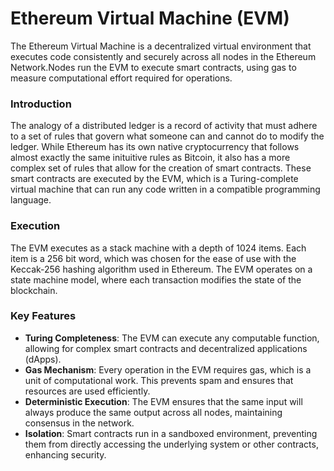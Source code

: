 # Ethereum Virtual Machine (EVM)

The Ethereum Virtual Machine is a decentralized virtual environment that executes code consistently and securely across all nodes in the Ethereum Network.Nodes run the EVM to execute smart contracts, using gas to measure computational effort required for operations.

### Introduction
The analogy of a distributed ledger is a record of activity that must adhere to a set of rules that govern what someone can and cannot do to modify the ledger. While Ethereum has its own native cryptocurrency that follows almost exactly the same inituitive rules as Bitcoin, it also has a more complex set of rules that allow for the creation of smart contracts. These smart contracts are executed by the EVM, which is a Turing-complete virtual machine that can run any code written in a compatible programming language.

### Execution 
The EVM executes as a stack machine with a depth of 1024 items. Each item is a 256 bit word, which was chosen for the ease of use with the Keccak-256 hashing algorithm used in Ethereum. The EVM operates on a state machine model, where each transaction modifies the state of the blockchain.

### Key Features
- **Turing Completeness**: The EVM can execute any computable function, allowing
for complex smart contracts and decentralized applications (dApps).
- **Gas Mechanism**: Every operation in the EVM requires gas, which is a unit of computational work. This prevents spam and ensures that resources are used efficiently.
- **Deterministic Execution**: The EVM ensures that the same input will always produce the same output across all nodes, maintaining consensus in the network.
- **Isolation**: Smart contracts run in a sandboxed environment, preventing them from directly accessing the underlying system or other contracts, enhancing security.


